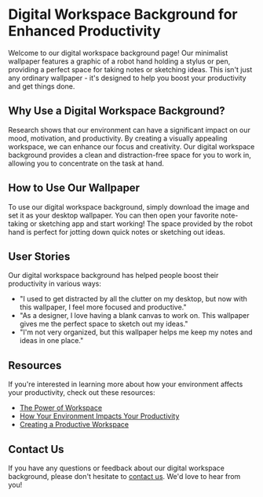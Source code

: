 <!--font:I recommend using "Montserrat" for your website.-->

# Digital Workspace Background for Enhanced Productivity

Welcome to our digital workspace background page! Our minimalist wallpaper features a graphic of a robot hand holding a stylus or pen, providing a perfect space for taking notes or sketching ideas. This isn't just any ordinary wallpaper - it's designed to help you boost your productivity and get things done.

## Why Use a Digital Workspace Background?

Research shows that our environment can have a significant impact on our mood, motivation, and productivity. By creating a visually appealing workspace, we can enhance our focus and creativity. Our digital workspace background provides a clean and distraction-free space for you to work in, allowing you to concentrate on the task at hand.

## How to Use Our Wallpaper

To use our digital workspace background, simply download the image and set it as your desktop wallpaper. You can then open your favorite note-taking or sketching app and start working! The space provided by the robot hand is perfect for jotting down quick notes or sketching out ideas.

## User Stories

Our digital workspace background has helped people boost their productivity in various ways:

- "I used to get distracted by all the clutter on my desktop, but now with this wallpaper, I feel more focused and productive."
- "As a designer, I love having a blank canvas to work on. This wallpaper gives me the perfect space to sketch out my ideas."
- "I'm not very organized, but this wallpaper helps me keep my notes and ideas in one place."

## Resources

If you're interested in learning more about how your environment affects your productivity, check out these resources:

- [The Power of Workspace](#)
- [How Your Environment Impacts Your Productivity](#)
- [Creating a Productive Workspace](#)

## Contact Us

If you have any questions or feedback about our digital workspace background, please don't hesitate to [contact us](#). We'd love to hear from you!

<!--

Write me content for website with wallpaper which alt text is:

"A wallpaper featuring a minimalist graphic of a robot hand holding a stylus or pen, with a space for taking notes or sketching ideas."

The name/title of the page should not be 1:1 copy of the alt text but rather a real content of the website which is using this wallpaper.

- Use markdown format 
- Start with heading
- Heading should be short and concise
- The content should look like a real website 
- The website should not be about the wallpaper, wallpaper is just a related background
- Heading should be contain work "wallpaper" or "background"
- Include real sections like references, contact, user stories, etc. use things relevant to the page purpose.
- Feel free to use structure like headings, bullets, numbering, blockquotes, paragraphs, horizontal lines, etc.
- You can use formatting like bold or _italic_
- You can include UTF-8 emojis
- Links should be only #hash anchors (and you can refer to the document itself)
- Do not include images


---


# Digital Workspace Background: Boost Your Productivity

Welcome to our digital workspace background page! Our minimalist graphic of a robot hand holding a stylus or pen is the perfect backdrop for taking notes or sketching ideas. But this isn't just any ordinary wallpaper - it's designed to help you boost your productivity and get things done.

## Why Use a Digital Workspace Background?

Research shows that our environment can have a significant impact on our mood, motivation, and productivity. By creating a visually appealing workspace, we can enhance our focus and creativity. Our digital workspace background provides a clean and distraction-free space for you to work in, allowing you to concentrate on the task at hand.

## How to Use Our Wallpaper

To use our digital workspace background, simply download the image and set it as your desktop wallpaper. You can then open your favorite note-taking or sketching app and start working! The space provided by the robot hand is perfect for jotting down quick notes or sketching out ideas.

## User Stories

Here are some examples of how our digital workspace background has helped people boost their productivity:

- "I used to get distracted by all the clutter on my desktop, but now with this wallpaper, I feel more focused and productive."
- "As a designer, I love having a blank canvas to work on. This wallpaper gives me the perfect space to sketch out my ideas."
- "I'm not very organized, but this wallpaper helps me keep my notes and ideas in one place."

## References

If you're interested in learning more about how your environment affects your productivity, check out these resources:

- [The Power of Workspace](#)
- [How Your Environment Impacts Your Productivity](#)
- [Creating a Productive Workspace](#)

## Contact Us

If you have any questions or feedback about our digital workspace background, please don't hesitate to [contact us](#). We'd love to hear from you!


---


Heading is too long, rewrite whole content.


---


# Boost Your Productivity with a Digital Workspace Background

Welcome to our digital workspace background page! Our minimalist graphic of a robot hand holding a stylus or pen is the perfect backdrop for taking notes or sketching ideas. But this isn't just any ordinary wallpaper - it's designed to help you boost your productivity and get things done.

## Why Use a Digital Workspace Background?

Research shows that our environment can have a significant impact on our mood, motivation, and productivity. By creating a visually appealing workspace, we can enhance our focus and creativity. Our digital workspace background provides a clean and distraction-free space for you to work in, allowing you to concentrate on the task at hand.

## How to Use Our Wallpaper

To use our digital workspace background, simply download the image and set it as your desktop wallpaper. You can then open your favorite note-taking or sketching app and start working! The space provided by the robot hand is perfect for jotting down quick notes or sketching out ideas.

## User Stories

Our digital workspace background has helped people boost their productivity in various ways:

- "I used to get distracted by all the clutter on my desktop, but now with this wallpaper, I feel more focused and productive."
- "As a designer, I love having a blank canvas to work on. This wallpaper gives me the perfect space to sketch out my ideas."
- "I'm not very organized, but this wallpaper helps me keep my notes and ideas in one place."

## Resources

If you're interested in learning more about how your environment affects your productivity, check out these resources:

- [The Power of Workspace](#)
- [How Your Environment Impacts Your Productivity](#)
- [Creating a Productive Workspace](#)

## Contact Us

If you have any questions or feedback about our digital workspace background, please don't hesitate to [contact us](#). We'd love to hear from you!


---


Heading is too long, rewrite whole content.


---


# Productivity-Boosting Digital Workspace Background

Welcome to our digital workspace background page! Our minimalist graphic of a robot hand holding a stylus or pen provides the perfect backdrop for taking notes or sketching ideas. But this isn't just any ordinary wallpaper - it's designed to help you boost your productivity and get things done.

## Why Use a Digital Workspace Background?

Research shows that our environment can have a significant impact on our mood, motivation, and productivity. By creating a visually appealing workspace, we can enhance our focus and creativity. Our digital workspace background provides a clean and distraction-free space for you to work in, allowing you to concentrate on the task at hand.

## How to Use Our Wallpaper

To use our digital workspace background, simply download the image and set it as your desktop wallpaper. You can then open your favorite note-taking or sketching app and start working! The space provided by the robot hand is perfect for jotting down quick notes or sketching out ideas.

## User Stories

Our digital workspace background has helped people boost their productivity in various ways:

- "I used to get distracted by all the clutter on my desktop, but now with this wallpaper, I feel more focused and productive."
- "As a designer, I love having a blank canvas to work on. This wallpaper gives me the perfect space to sketch out my ideas."
- "I'm not very organized, but this wallpaper helps me keep my notes and ideas in one place."

## Resources

If you're interested in learning more about how your environment affects your productivity, check out these resources:

- [The Power of Workspace](#)
- [How Your Environment Impacts Your Productivity](#)
- [Creating a Productive Workspace](#)

## Contact Us

If you have any questions or feedback about our digital workspace background, please don't hesitate to [contact us](#). We'd love to hear from you!


---


Heading is too long, rewrite whole content.


---


# Digital Workspace Background for Enhanced Productivity

Welcome to our digital workspace background page! Our minimalist wallpaper features a graphic of a robot hand holding a stylus or pen, providing a perfect space for taking notes or sketching ideas. This isn't just any ordinary wallpaper - it's designed to help you boost your productivity and get things done.

## Why Use a Digital Workspace Background?

Research shows that our environment can have a significant impact on our mood, motivation, and productivity. By creating a visually appealing workspace, we can enhance our focus and creativity. Our digital workspace background provides a clean and distraction-free space for you to work in, allowing you to concentrate on the task at hand.

## How to Use Our Wallpaper

To use our digital workspace background, simply download the image and set it as your desktop wallpaper. You can then open your favorite note-taking or sketching app and start working! The space provided by the robot hand is perfect for jotting down quick notes or sketching out ideas.

## User Stories

Our digital workspace background has helped people boost their productivity in various ways:

- "I used to get distracted by all the clutter on my desktop, but now with this wallpaper, I feel more focused and productive."
- "As a designer, I love having a blank canvas to work on. This wallpaper gives me the perfect space to sketch out my ideas."
- "I'm not very organized, but this wallpaper helps me keep my notes and ideas in one place."

## Resources

If you're interested in learning more about how your environment affects your productivity, check out these resources:

- [The Power of Workspace](#)
- [How Your Environment Impacts Your Productivity](#)
- [Creating a Productive Workspace](#)

## Contact Us

If you have any questions or feedback about our digital workspace background, please don't hesitate to [contact us](#). We'd love to hear from you!


---


Write me a Google font which is best fitting for the website.

Pick from the list:
- Inter
- Montserrat
- Orbitron
- Poppins
- Exo 2
- Futura
- Open Sans
- IBM Plex Sans
- Lobster
- Roboto
- Dancing Script
- Playfair Display
- Barlow Condensed
- Alegreya
- Raleway
- Great Vibes
- Lato


Write just the font name nothing else.


---


I recommend using "Montserrat" for your website.

-->
